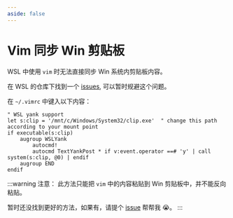 ```yaml
---
aside: false
---
```


# Vim 同步 Win 剪贴板

WSL 中使用 `vim` 时无法直接同步 Win 系统内剪贴板内容。

在 WSL 的仓库下找到一个 [issues](https://github.com/microsoft/WSL/issues/4440#issuecomment-638884035), 可以暂时规避这个问题。

在 `~/.vimrc` 中键入以下内容：

```vim
" WSL yank support
let s:clip = '/mnt/c/Windows/System32/clip.exe'  " change this path according to your mount point
if executable(s:clip)
    augroup WSLYank
        autocmd!
        autocmd TextYankPost * if v:event.operator ==# 'y' | call system(s:clip, @0) | endif
    augroup END
endif
```

:::warning 注意：
此方法只能把 `vim` 中的内容粘贴到 Win 剪贴板中，并不能反向粘贴。

暂时还没找到更好的方法，如果有，请提个 [issue](https://github.com/Ares-Chang/notes/issues/new) 帮帮我 😭。
:::
